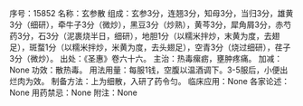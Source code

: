 序号：15852
名称：玄参散
组成：玄参3分，连翘3分，知母3分，当归3分，雄黄3分（细研），牵牛子3分（微炒），黑豆3分（炒熟），黄芩3分，犀角屑3分，赤芍药3分，石3分（泥裹烧半日，细研），地胆1分（以糯米拌炒，末黄为度，去翅足），斑蝥1分（以糯米拌炒，米黄为度，去头翅足），空青3分（烧过细研），荏子3分（微炒）。
出处：《圣惠》卷六十六。
主治：热毒瘰疬，壅肿疼痛。
加减：None
功效：散热毒。
用法用量：每服1钱，空腹以温酒调下。3-5服后，小便出烂肉为效。
制备方法：上为细散，入研了药令匀。
临床应用：None
各家论述：None
用药禁忌：None
附注：None
